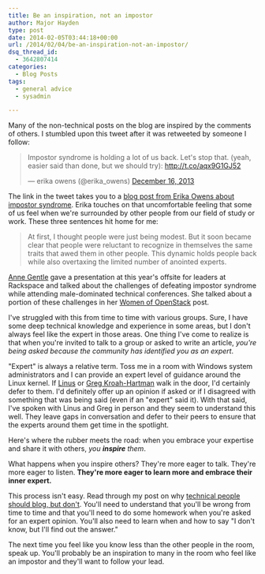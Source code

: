 ```yaml
---
title: Be an inspiration, not an impostor
author: Major Hayden
type: post
date: 2014-02-05T03:44:18+00:00
url: /2014/02/04/be-an-inspiration-not-an-impostor/
dsq_thread_id:
  - 3642807414
categories:
  - Blog Posts
tags:
  - general advice
  - sysadmin

---
```

Many of the non-technical posts on the blog are inspired by the comments of others. I stumbled upon this tweet after it was retweeted by someone I follow:

<blockquote class="twitter-tweet tw-align-center" width="500">
  <p>
    Impostor syndrome is holding a lot of us back. Let's stop that. (yeah, easier said than done, but we should try): <a href="http://t.co/aqx9G1GJ52">http://t.co/aqx9G1GJ52</a>
  </p>

  <p>
    &mdash; erika owens (@erika_owens) <a href="https://twitter.com/erika_owens/statuses/412686593477337088">December 16, 2013</a>
  </p>
</blockquote>



The link in the tweet takes you to a [blog post from Erika Owens about impostor syndrome][1]. Erika touches on that uncomfortable feeling that some of us feel when we're surrounded by other people from our field of study or work. These three sentences hit home for me:

> At first, I thought people were just being modest. But it soon became clear that people were reluctant to recognize in themselves the same traits that awed them in other people. This dynamic holds people back while also overtaxing the limited number of anointed experts.

[Anne Gentle][2] gave a presentation at this year's offsite for leaders at Rackspace and talked about the challenges of defeating impostor syndrome while attending male-dominated technical conferences. She talked about a portion of these challenges in her [Women of OpenStack][3] post.

I've struggled with this from time to time with various groups. Sure, I have some deep technical knowledge and experience in some areas, but I don't always feel like the expert in those areas. One thing I've come to realize is that when you're invited to talk to a group or asked to write an article, _you're being asked because the community has identified you as an expert_.

"Expert" is always a relative term. Toss me in a room with Windows system administrators and I can provide an expert level of guidance around the Linux kernel. If [Linus][4] or [Greg Kroah-Hartman][5] walk in the door, I'd certainly defer to them. I'd definitely offer up an opinion if asked or if I disagreed with something that was being said (even if an "expert" said it). With that said, I've spoken with Linus and Greg in person and they seem to understand this well. They leave gaps in conversation and defer to their peers to ensure that the experts around them get time in the spotlight.

Here's where the rubber meets the road: when you embrace your expertise and share it with others, _you **inspire** them_.

What happens when you inspire others? They're more eager to talk. They're more eager to listen. **They're more eager to learn more and embrace their inner expert.**

This process isn't easy. Read through my post on why [technical people should blog, but don't][6]. You'll need to understand that you'll be wrong from time to time and that you'll need to do some homework when you're asked for an expert opinion. You'll also need to learn when and how to say "I don't know, but I'll find out the answer."

The next time you feel like you know less than the other people in the room, speak up. You'll probably be an inspiration to many in the room who feel like an impostor and they'll want to follow your lead.

 [1]: http://www.niemanlab.org/2013/12/the-year-to-eradicate-imposter-syndrome/
 [2]: https://twitter.com/annegentle
 [3]: http://opensource.com/business/14/2/women-of-openstack-conference-group
 [4]: https://en.wikipedia.org/wiki/Linus_torvalds
 [5]: https://en.wikipedia.org/wiki/Greg_Kroah-Hartman
 [6]: /2012/03/30/why-technical-people-should-blog-but-dont/

